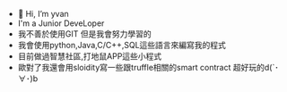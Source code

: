 - 👋 Hi, I’m yvan
- I'm a Junior DeveLoper
- 我不善於使用GIT 但是我會努力學習的
- 我會使用python,Java,C/C++,SQL這些語言來編寫我的程式
- 目前做過智慧社區,打地鼠APP這些小程式
- 歐對了我還會用sloidity寫一些跟truffle相關的smart contract 超好玩的d(`･∀･)b

<!---
boymiffy/boymiffy is a ✨ special ✨ repository because its `README.md` (this file) appears on your GitHub profile.
You can click the Preview link to take a look at your changes.
--->
